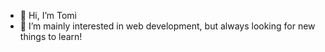 - 👋 Hi, I’m Tomi
- 👀 I’m mainly interested in web development, but always looking for new things to learn!

<!---
lapptomi/lapptomi is a ✨ special ✨ repository because its `README.md` (this file) appears on your GitHub profile.
You can click the Preview link to take a look at your changes.
--->
